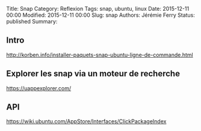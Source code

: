 Title: Snap
Category: Reflexion
Tags: snap, ubuntu, linux
Date: 2015-12-11 00:00
Modified: 2015-12-11 00:00
Slug: snap
Authors: Jérémie Ferry
Status: published
Summary:

## Intro

http://korben.info/installer-paquets-snap-ubuntu-ligne-de-commande.html

## Explorer les snap via un moteur de recherche

https://uappexplorer.com/

## API

https://wiki.ubuntu.com/AppStore/Interfaces/ClickPackageIndex